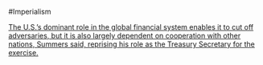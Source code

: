 #Imperialism

[The U.S.’s dominant role in the global financial system enables it to cut off adversaries, but it is also largely dependent on cooperation with other nations, Summers said, reprising his role as the Treasury Secretary for the exercise.](https://www.coindesk.com/policy/2019/11/20/in-wargaming-exercise-a-digital-yuan-neuters-us-sanctions-and-north-korea-buys-nukes/)
